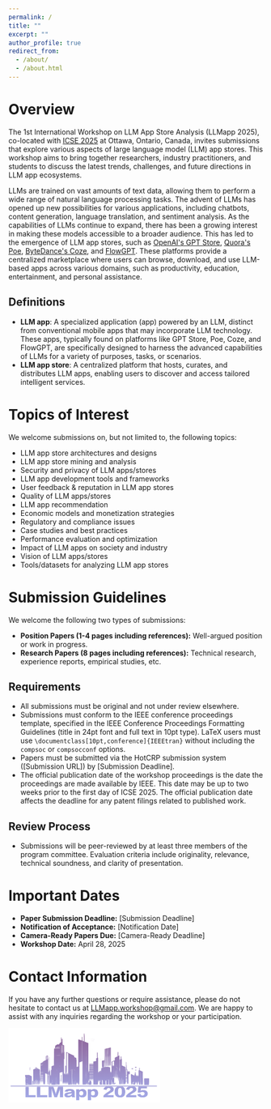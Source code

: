 ```yaml
---
permalink: /
title: ""
excerpt: ""
author_profile: true
redirect_from: 
  - /about/
  - /about.html
---
```



# Overview

The 1st International Workshop on LLM App Store Analysis (LLMapp 2025), co-located with [ICSE 2025](https://conf.researchr.org/home/icse-2025) at Ottawa, Ontario, Canada, invites submissions that explore various aspects of large language model (LLM) app stores. This workshop aims to bring together researchers, industry practitioners, and students to discuss the latest trends, challenges, and future directions in LLM app ecosystems.

LLMs are trained on vast amounts of text data, allowing them to perform a wide range of natural language processing tasks. The advent of LLMs has opened up new possibilities for various applications, including chatbots, content generation, language translation, and sentiment analysis.
As the capabilities of LLMs continue to expand, there has been a growing interest in making these models accessible to a broader audience. This has led to the emergence of LLM app stores, such as [OpenAI's GPT Store](https://chat.openai.com/gpts), [Quora's Poe](https://poe.com/explore), [ByteDance's Coze](https://www.coze.com/), and [FlowGPT](https://flowgpt.com/). These platforms provide a centralized marketplace where users can browse, download, and use LLM-based apps across various domains, such as productivity, education, entertainment, and personal assistance.

## Definitions

- **LLM app**: A specialized application (app) powered by an LLM, distinct from conventional mobile apps that may incorporate LLM technology. These apps, typically found on platforms like GPT Store, Poe, Coze, and FlowGPT, are specifically designed to harness the advanced capabilities of LLMs for a variety of purposes, tasks, or scenarios. 
- **LLM app store**: A centralized platform that hosts, curates, and distributes LLM apps, enabling users to discover and access tailored intelligent services.

# Topics of Interest

We welcome submissions on, but not limited to, the following topics:

- LLM app store architectures and designs
- LLM app store mining and analysis
- Security and privacy of LLM apps/stores
- LLM app development tools and frameworks
- User feedback & reputation in LLM app stores
- Quality of LLM apps/stores
- LLM app recommendation
- Economic models and monetization strategies
- Regulatory and compliance issues
- Case studies and best practices
- Performance evaluation and optimization
- Impact of LLM apps on society and industry
- Vision of LLM apps/stores
- Tools/datasets for analyzing LLM app stores

# Submission Guidelines

We welcome the following two types of submissions:

- **Position Papers (1-4 pages including references):** Well-argued position or work in progress.
- **Research Papers (8 pages including references):** Technical research, experience reports, empirical studies, etc.

## Requirements

- All submissions must be original and not under review elsewhere.
- Submissions must conform to the IEEE conference proceedings template, specified in the IEEE Conference Proceedings Formatting Guidelines (title in 24pt font and full text in 10pt type). LaTeX users must use `\documentclass[10pt,conference]{IEEEtran}` without including the `compsoc` or `compsocconf` options.
- Papers must be submitted via the HotCRP submission system ([Submission URL]) by [Submission Deadline].
- The official publication date of the workshop proceedings is the date the proceedings are made available by IEEE. This date may be up to two weeks prior to the first day of ICSE 2025. The official publication date affects the deadline for any patent filings related to published work.

## Review Process

- Submissions will be peer-reviewed by at least three members of the program committee. Evaluation criteria include originality, relevance, technical soundness, and clarity of presentation.


# Important Dates

- **Paper Submission Deadline:** [Submission Deadline]
- **Notification of Acceptance:** [Notification Date]
- **Camera-Ready Papers Due:** [Camera-Ready Deadline]
- **Workshop Date:** April 28, 2025

# Contact Information

If you have any further questions or require assistance, please do not hesitate to contact us at [LLMapp.workshop@gmail.com](mailto:LLMapp.workshop@gmail.com). We are happy to assist with any inquiries regarding the workshop or your participation.

<img align="center" width=300px alt="Unicorn" src="images/logo.png"/>
<br>
<br>
